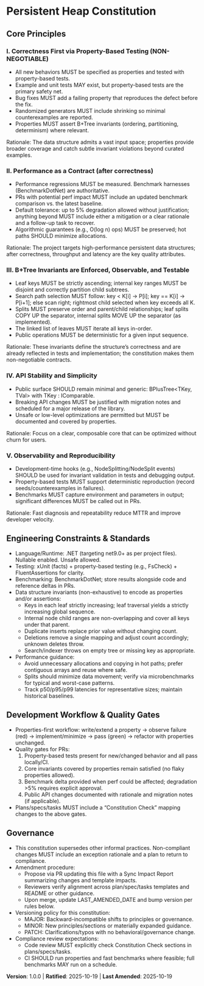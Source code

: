 <!--
Sync Impact Report
- Version change: N/A → 1.0.0
- Modified principles: N/A (initial ratification)
- Added sections: Engineering Constraints & Standards; Development Workflow & Quality Gates
- Removed sections: None
- Templates requiring updates:
	✅ .specify/templates/plan-template.md
	✅ .specify/templates/spec-template.md
	✅ .specify/templates/tasks-template.md
	⚠ Pending: .specify/templates/commands/* (no command templates found; verify when added)
- Follow-up TODOs: None
-->

# Persistent Heap Constitution

## Core Principles

### I. Correctness First via Property-Based Testing (NON-NEGOTIABLE)

- All new behaviors MUST be specified as properties and tested with property-based tests.
- Example and unit tests MAY exist, but property-based tests are the primary safety net.
- Bug fixes MUST add a failing property that reproduces the defect before the fix.
- Randomized generators MUST include shrinking so minimal counterexamples are reported.
- Properties MUST assert B+Tree invariants (ordering, partitioning, determinism) where relevant.

Rationale: The data structure admits a vast input space; properties provide broader coverage and
catch subtle invariant violations beyond curated examples.

### II. Performance as a Contract (after correctness)

- Performance regressions MUST be measured. Benchmark harnesses (BenchmarkDotNet) are authoritative.
- PRs with potential perf impact MUST include an updated benchmark comparison vs. the latest baseline.
- Default tolerance: up to 5% degradation allowed without justification; anything beyond MUST include
either a mitigation or a clear rationale and a follow-up task to recover.
- Algorithmic guarantees (e.g., O(log n) ops) MUST be preserved; hot paths SHOULD minimize allocations.

Rationale: The project targets high-performance persistent data structures; after correctness,
throughput and latency are the key quality attributes.

### III. B+Tree Invariants are Enforced, Observable, and Testable

- Leaf keys MUST be strictly ascending; internal key ranges MUST be disjoint and correctly partition
	child subtrees.
- Search path selection MUST follow: key < K[i] → P[i]; key == K[i] → P[i+1]; else scan right; rightmost
	child selected when key exceeds all K.
- Splits MUST preserve order and parent/child relationships; leaf splits COPY UP the separator, internal
	splits MOVE UP the separator (as implemented).
- The linked list of leaves MUST iterate all keys in-order.
- Public operations MUST be deterministic for a given input sequence.

Rationale: These invariants define the structure’s correctness and are already reflected in tests and
implementation; the constitution makes them non-negotiable contracts.

### IV. API Stability and Simplicity

- Public surface SHOULD remain minimal and generic: BPlusTree<TKey, TVal> with TKey : IComparable<TKey>.
- Breaking API changes MUST be justified with migration notes and scheduled for a major release of the
	library.
- Unsafe or low-level optimizations are permitted but MUST be documented and covered by properties.

Rationale: Focus on a clear, composable core that can be optimized without churn for users.

### V. Observability and Reproducibility

- Development-time hooks (e.g., NodeSplitting/NodeSplit events) SHOULD be used for invariant validation
	in tests and debugging output.
- Property-based tests MUST support deterministic reproduction (record seeds/counterexamples in failures).
- Benchmarks MUST capture environment and parameters in output; significant differences MUST be called out
	in PRs.

Rationale: Fast diagnosis and repeatability reduce MTTR and improve developer velocity.

## Engineering Constraints & Standards

- Language/Runtime: .NET (targeting net9.0+ as per project files). Nullable enabled. Unsafe allowed.
- Testing: xUnit (facts) + property-based testing (e.g., FsCheck) + FluentAssertions for clarity.
- Benchmarking: BenchmarkDotNet; store results alongside code and reference deltas in PRs.
- Data structure invariants (non-exhaustive) to encode as properties and/or assertions:
	- Keys in each leaf strictly increasing; leaf traversal yields a strictly increasing global sequence.
	- Internal node child ranges are non-overlapping and cover all keys under that parent.
	- Duplicate inserts replace prior value without changing count.
	- Deletions remove a single mapping and adjust count accordingly; unknown deletes throw.
	- Search/indexer throws on empty tree or missing key as appropriate.
- Performance guidance:
	- Avoid unnecessary allocations and copying in hot paths; prefer contiguous arrays and reuse where safe.
	- Splits should minimize data movement; verify via microbenchmarks for typical and worst-case patterns.
	- Track p50/p95/p99 latencies for representative sizes; maintain historical baselines.

## Development Workflow & Quality Gates

- Properties-first workflow: write/extend a property → observe failure (red) → implement/minimize → pass (green)
	→ refactor with properties unchanged.
- Quality gates for PRs:
	1) Property-based tests present for new/changed behavior and all pass locally/CI.
	2) Core invariants covered by properties remain satisfied (no flaky properties allowed).
	3) Benchmark delta provided when perf could be affected; degradation >5% requires explicit approval.
	4) Public API changes documented with rationale and migration notes (if applicable).
- Plans/specs/tasks MUST include a “Constitution Check” mapping changes to the above gates.

## Governance

- This constitution supersedes other informal practices. Non-compliant changes MUST include an exception
	rationale and a plan to return to compliance.
- Amendment procedure:
	- Propose via PR updating this file with a Sync Impact Report summarizing changes and template impacts.
	- Reviewers verify alignment across plan/spec/tasks templates and README or other guidance.
	- Upon merge, update LAST_AMENDED_DATE and bump version per rules below.
- Versioning policy for this constitution:
	- MAJOR: Backward-incompatible shifts to principles or governance.
	- MINOR: New principles/sections or materially expanded guidance.
	- PATCH: Clarifications/typos with no behavioral/governance change.
- Compliance review expectations:
	- Code review MUST explicitly check Constitution Check sections in plans/specs/tasks.
	- CI SHOULD run properties and fast benchmarks where feasible; full benchmarks MAY run on a schedule.

**Version**: 1.0.0 | **Ratified**: 2025-10-19 | **Last Amended**: 2025-10-19
